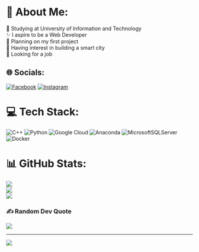 # 💫 About Me:
💼 Studying at University of Information and Technology<br>✨ I aspire to be a Web Developer<br>🔭 Planning on my first project<br>🌟 Having interest in building a smart city<br>🎇 Looking for a job


## 🌐 Socials:
[![Facebook](https://img.shields.io/badge/Facebook-%231877F2.svg?logo=Facebook&logoColor=white)](https://facebook.com/facebook.com/BangNguyenQuynhAnh) [![Instagram](https://img.shields.io/badge/Instagram-%23E4405F.svg?logo=Instagram&logoColor=white)](https://instagram.com/instagram.com/bangocsen/) 

# 💻 Tech Stack:
![C++](https://img.shields.io/badge/c++-%2300599C.svg?style=flat&logo=c%2B%2B&logoColor=white) ![Python](https://img.shields.io/badge/python-3670A0?style=flat&logo=python&logoColor=ffdd54) ![Google Cloud](https://img.shields.io/badge/GoogleCloud-%234285F4.svg?style=flat&logo=google-cloud&logoColor=white) ![Anaconda](https://img.shields.io/badge/Anaconda-%2344A833.svg?style=flat&logo=anaconda&logoColor=white) ![MicrosoftSQLServer](https://img.shields.io/badge/Microsoft%20SQL%20Server-CC2927?style=flat&logo=microsoft%20sql%20server&logoColor=white) ![Docker](https://img.shields.io/badge/docker-%230db7ed.svg?style=flat&logo=docker&logoColor=white)
# 📊 GitHub Stats:
![](https://github-readme-stats.vercel.app/api?username=QuynhAnh04&theme=default&hide_border=false&include_all_commits=false&count_private=false)<br/>
![](https://github-readme-streak-stats.herokuapp.com/?user=QuynhAnh04&theme=default&hide_border=false)<br/>
![](https://github-readme-stats.vercel.app/api/top-langs/?username=QuynhAnh04&theme=default&hide_border=false&include_all_commits=false&count_private=false&layout=compact)

### ✍️ Random Dev Quote
![](https://quotes-github-readme.vercel.app/api?type=vetical&theme=light)

---
[![](https://visitcount.itsvg.in/api?id=QuynhAnh04&icon=0&color=0)](https://visitcount.itsvg.in)

<!-- Proudly created with GPRM ( https://gprm.itsvg.in ) -->
